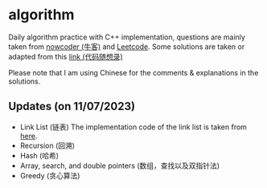 # algorithm

Daily algorithm practice with C++ implementation, questions are mainly taken from [nowcoder (牛客)](https://www.nowcoder.com/exam/oj?page=1&tab=%E7%AE%97%E6%B3%95%E7%AF%87&topicId=295) and [Leetcode](https://leetcode.cn/). 
Some solutions are taken or adapted from this [link (代码随想录)](https://programmercarl.com/) 

Please note that I am using Chinese for the comments & explanations in the solutions.

## Updates (on 11/07/2023)
- Link List (链表) The implementation code of the link list is taken from [here](https://blog.csdn.net/ccblogger/article/details/81176338).
- Recursion (回溯)
- Hash (哈希)
- Array, search, and double pointers (数组，查找以及双指针法)
- Greedy (贪心算法)

